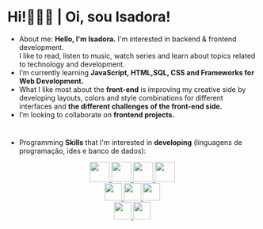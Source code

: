 <h1> Hi!👩🏽‍💻 | Oi, sou Isadora! </h1>

-  About me: 
         <strong>Hello, I'm Isadora.</strong> I'm interested in backend & frontend development. <br>
         I like to read, listen to music, watch series and learn about topics related to technology and development.
  -   I’m currently learning <strong> JavaScript, HTML,SQL, CSS and Frameworks for Web Development.</strong>
   -   What I like most about the <strong>front-end</strong> is improving my creative side by developing layouts, colors and style combinations for different interfaces and <strong>the different challenges of the front-end side.</strong>
  -  I’m looking to collaborate on <strong>frontend projects.</strong>

#
-  Programming <strong>Skills</strong> that I'm interested in <strong>developing</strong>  (linguagens de programação, ides e banco de dados):
         
<div align="center">
  <a href="https://https://github.com/irsdora">     

<img height="40em" src="https://img.shields.io/badge/HTML5-E34F26?style=for-the-badge&logo=html5&logoColor=white"/>
<img height="40em" src="https://img.shields.io/badge/Java-ED8B00?style=for-the-badge&logo=java&logoColor=white"/>
<img height="40em" src="https://img.shields.io/badge/CSS3-1572B6?style=for-the-badge&logo=css3&logoColor=white"/>
<img height="40em" src="https://img.shields.io/badge/JavaScript-F7DF1E?style=for-the-badge&logo=javascript&logoColor=black"/>
</div>
      
  
<div align="center">
<img height="35em" src="https://img.shields.io/badge/Eclipse-2C2255?style=for-the-badge&logo=eclipse&logoColor=white"/>
<img height="35em" src="https://img.shields.io/badge/Visual_Studio_Code-0078D4?style=for-the-badge&logo=visual%20studio%20code&logoColor=white"/>
<img height="35em" src="https://img.shields.io/badge/sublime_text-%23575757.svg?&style=for-the-badge&logo=sublime-text&logoColor=important"/>

 <div align="center">
<img height="35em" src="https://img.shields.io/badge/React-20232A?style=for-the-badge&logo=react&logoColor=61DAFB"/>
<img height="35em" src="https://img.shields.io/badge/Bootstrap-563D7C?style=for-the-badge&logo=bootstrap&logoColor=white"/>
